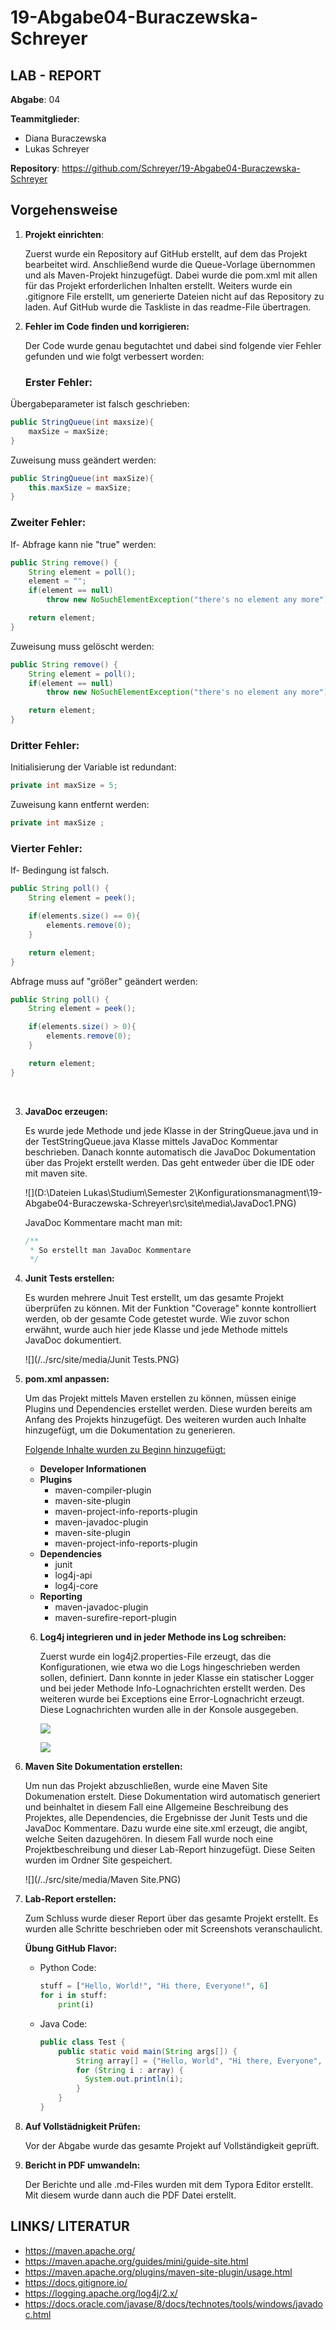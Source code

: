 # 19-Abgabe04-Buraczewska-Schreyer #



## LAB - REPORT ##

**Abgabe**: 04

**Teammitglieder**:

- Diana Buraczewska
- Lukas Schreyer

**Repository**: <https://github.com/Schreyer/19-Abgabe04-Buraczewska-Schreyer>



## Vorgehensweise ##

1. **Projekt einrichten**:

   Zuerst wurde ein Repository auf GitHub erstellt, auf dem das Projekt bearbeitet wird. Anschließend wurde die Queue-Vorlage übernommen und als Maven-Projekt hinzugefügt. Dabei wurde die pom.xml mit allen für das Projekt erforderlichen Inhalten erstellt. Weiters wurde ein .gitignore File erstellt, um generierte Dateien nicht auf das Repository zu laden. Auf GitHub wurde die Taskliste in das readme-File übertragen.

2. **Fehler im Code finden und korrigieren:**

   Der Code wurde genau begutachtet und dabei sind folgende vier Fehler gefunden und wie folgt verbessert worden:

   ### Erster Fehler: ###

Übergabeparameter ist falsch geschrieben:

```java
public StringQueue(int maxsize){
    maxSize = maxSize;
}
```

Zuweisung muss geändert werden:

```java
public StringQueue(int maxSize){
    this.maxSize = maxSize;
}
```



### 	Zweiter Fehler: ###

If- Abfrage kann nie "true" werden:

```java
public String remove() {
    String element = poll();
    element = "";
    if(element == null)
        throw new NoSuchElementException("there's no element any more");

    return element;
}
```

Zuweisung muss gelöscht werden:

```java
public String remove() {
    String element = poll();
    if(element == null)
        throw new NoSuchElementException("there's no element any more");

    return element;
}
```



### 	Dritter Fehler: ###

Initialisierung der Variable ist redundant:

```java
private int maxSize = 5;
```

Zuweisung kann entfernt werden:

```java
private int maxSize ;
```



### 	Vierter Fehler: ###

If- Bedingung ist falsch.

```java
public String poll() {
    String element = peek();

    if(elements.size() == 0){
        elements.remove(0);
    }

    return element;
}
```

Abfrage muss auf "größer" geändert werden:

```java
public String poll() {
    String element = peek();

    if(elements.size() > 0){
        elements.remove(0);
    }

    return element;
}
```

​	

3. **JavaDoc erzeugen:**

   Es wurde jede Methode und jede Klasse in der StringQueue.java und in der TestStringQueue.java Klasse mittels JavaDoc Kommentar beschrieben. Danach konnte automatisch die JavaDoc Dokumentation über das Projekt erstellt werden. Das geht entweder über die IDE oder mit maven site.

   ![](D:\Dateien Lukas\Studium\Semester 2\Konfigurationsmanagment\19-Abgabe04-Buraczewska-Schreyer\src\site\media\JavaDoc1.PNG)

   JavaDoc Kommentare macht man mit:

   ```java
   /**
    * So erstellt man JavaDoc Kommentare
    */
   ```

4. **Junit Tests erstellen:**

   Es wurden mehrere Jnuit Test erstellt, um das gesamte Projekt überprüfen zu können. Mit der Funktion "Coverage" konnte kontrolliert werden, ob der gesamte Code getestet wurde. Wie zuvor schon erwähnt, wurde auch hier jede Klasse und jede Methode mittels JavaDoc dokumentiert.

   ![](/../src/site/media/Junit Tests.PNG)

5. **pom.xml anpassen:**

   Um das Projekt mittels Maven erstellen zu können, müssen einige Plugins und Dependencies erstellet werden. Diese wurden bereits am Anfang des Projekts hinzugefügt. Des weiteren wurden auch Inhalte hinzugefügt, um die Dokumentation zu generieren.

   <u>Folgende Inhalte wurden zu Beginn hinzugefügt:</u>

   - **Developer Informationen**
   - **Plugins**
     - maven-compiler-plugin
     - maven-site-plugin
     - maven-project-info-reports-plugin
     - maven-javadoc-plugin
     - maven-site-plugin
     - maven-project-info-reports-plugin
   - **Dependencies**
     - junit
     - log4j-api
     - log4j-core
   - **Reporting**
     - maven-javadoc-plugin
     - maven-surefire-report-plugin

   6. **Log4j integrieren und in jeder Methode ins Log schreiben:**

      Zuerst wurde ein log4j2.properties-File erzeugt, das die Konfigurationen, wie etwa wo die Logs hingeschrieben werden sollen, definiert. Dann konnte in jeder Klasse ein statischer Logger und bei jeder Methode Info-Lognachrichten erstellt werden. Des weiteren wurde bei Exceptions eine Error-Lognachricht erzeugt. Diese Lognachrichten wurden alle in der Konsole ausgegeben.

      ![](/../src/site/media/logging1.PNG)

      ![](/../src/site/media/logging2.PNG)

7. **Maven Site Dokumentation erstellen:**

   Um nun das Projekt abzuschließen, wurde eine Maven Site Dokumenation erstelt. Diese Dokumentation wird automatisch generiert und beinhaltet in diesem Fall eine Allgemeine Beschreibung des Projektes, alle Dependencies, die Ergebnisse der Junit Tests und die JavaDoc Kommentare.
   Dazu wurde eine site.xml erzeugt, die angibt, welche Seiten dazugehören. In diesem Fall wurde noch eine Projektbeschreibung und dieser Lab-Report hinzugefügt. Diese Seiten wurden im Ordner Site gespeichert.

   ![](/../src/site/media/Maven Site.PNG)

8. **Lab-Report erstellen:**

   Zum Schluss wurde dieser Report über das gesamte Projekt erstellt. Es wurden alle Schritte beschrieben oder mit Screenshots veranschaulicht. 

   **Übung GitHub Flavor:**

   - Python Code:

     ```python
     stuff = ["Hello, World!", "Hi there, Everyone!", 6]
     for i in stuff:
         print(i)
     ```

   - Java Code:

     ```java
     public class Test {
         public static void main(String args[]) {
             String array[] = {"Hello, World", "Hi there, Everyone", "6"};
             for (String i : array) {
               System.out.println(i);
             }
         }
     }
     ```

9. **Auf Vollstädnigkeit Prüfen:**

   Vor der Abgabe wurde das gesamte Projekt auf Vollständigkeit geprüft.

10. **Bericht in PDF umwandeln:**

    Der Berichte und alle .md-Files wurden mit dem Typora Editor erstellt. Mit diesem wurde dann auch die PDF Datei erstellt.



## LINKS/ LITERATUR ##

- <https://maven.apache.org/>
- <https://maven.apache.org/guides/mini/guide-site.html>
- <https://maven.apache.org/plugins/maven-site-plugin/usage.html>
- <https://docs.gitignore.io/>
- <https://logging.apache.org/log4j/2.x/>
- https://docs.oracle.com/javase/8/docs/technotes/tools/windows/javadoc.html